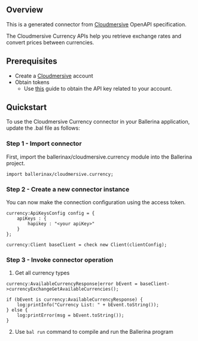 ## Overview
This is a generated connector from [Cloudmersive](https://account.cloudmersive.com) OpenAPI specification.

The Cloudmersive Currency APIs help you retrieve exchange rates and convert prices between currencies.
 
## Prerequisites
* Create a [Cloudmersive](https://account.cloudmersive.com) account
* Obtain tokens
    - Use [this](https://account.cloudmersive.com/keys) guide to obtain the API key related to your account.


## Quickstart
To use the Cloudmersive Currency connector in your Ballerina application, update the .bal file as follows:
### Step 1 - Import connector
First, import the ballerinax/cloudmersive.currency module into the Ballerina project.
```ballerina
import ballerinax/cloudmersive.currency;
```
### Step 2 - Create a new connector instance
You can now make the connection configuration using the access token.
```ballerina
currency:ApiKeysConfig config = {
    apiKeys : {
        hapikey : "<your apiKey>"
    }
};

currency:Client baseClient = check new Client(clientConfig);
```
### Step 3 - Invoke connector operation
1. Get all currency types
```ballerina
currency:AvailableCurrencyResponse|error bEvent = baseClient->currencyExchangeGetAvailableCurrencies();

if (bEvent is currency:AvailableCurrencyResponse) {
    log:printInfo("Currency List: " + bEvent.toString());
} else {
    log:printError(msg = bEvent.toString());
}
``` 
2. Use `bal run` command to compile and run the Ballerina program
